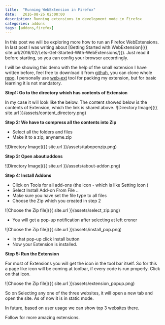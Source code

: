 ```yaml
---
title:  "Running WebExtension in Firefox"
date:   2016-08-26 02:00:00
description: Running extensions in development mode in Firefox
categories: addons
tags: [addons,firefox]
---
```


In this post we will be exploring more how to run an Firefox WebExtensions. In last post I was writing about [Getting Started with WebExtension]({{ site.url/2016/02/Lets-Get-Started-With-WebExtensions/}}). Just read it before starting, so you can config your browser accordingly. 


I will be showing this demo with the help of the small extension I have written before, feel free to download it from [githuh](https://github.com/iamVP7/MyExtensions/tree/master/tabopen/Firefox), you can clone whole [repo](https://github.com/iamVP7/MyExtensions/).  I personally use [web-ext](https://github.com/mozilla/web-ext) tool for packing my extension, but for basic learning it is not mandatory.


**Step1: Go to the directory which has contents of Extension**

In my case it will look like the below. The content showed below is the contents of Extension, which the link is shared above.
![Directory Image]({{  site.url }}/assets/content_directory.png)

**Step 2: We have to compress all the contents into Zip**

- Select all the folders and files
- Make it to a zip, anyname.zip

![Directory Image]({{  site.url }}/assets/tabopenzip.png)


**Step 3: Open about:addons**

![Directory Image]({{  site.url }}/assets/about-addon.png)

**Step 4: Install Addons**

- Click on Tools for all add-ons (the icon - which is like Setting icon )
- Select Install Add-on From File ..
- Make sure you have set the file type to all files
- Choose the Zip which you created in step 2

![Choose the Zip file]({{  site.url }}/assets/select_zip.png)

- You will get a pop-up notification after selecting at left croner

![Choose the Zip file]({{  site.url }}/assets/install_pop.png)

- In that pop-up click Install button
- Now your Extension is installed.

**Step 5: Run the Extension**

For most of Extensions you will get the icon in the tool bar itself. So for this a page like icon will be coming at toolbar, if every code is run properly. Click on that icon.

![Choose the Zip file]({{  site.url }}/assets/extension_popup.png)

So on Selecting any one of the three websites, it will open a new tab and open the site. As of now it is in static mode.

In future, based on user usage we can show top 3 websites there. 

Follow for more amazing extensions.

